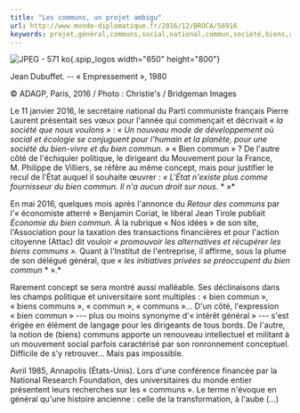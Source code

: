 ```yaml
---
title: "Les communs, un projet ambigu"
url: http://www.monde-diplomatique.fr/2016/12/BROCA/56916
keywords: projet,général,communs,social,national,commun,société,biens,ambigu,2016,mouvement,politique
---
```

![JPEG - 571 ko](local/cache-vignettes/L650xH800/IMGDPL12-03-2-6027a.jpg?1511990333){.spip_logos width="650" height="800"}

Jean Dubuffet. -- « Empressement », 1980

© ADAGP, Paris, 2016 / Photo : Christie's / Bridgeman Images

Le 11 janvier 2016, le secrétaire national du Parti communiste français Pierre Laurent présentait ses vœux pour l'année qui commençait et décrivait *« la société que nous voulons »* : *« Un nouveau mode de développement où social et écologie se conjuguent pour l'humain et la planète, pour une société du bien-vivre et du bien commun. »* « Bien commun » ? De l'autre côté de l'échiquier politique, le dirigeant du Mouvement pour la France, M. Philippe de Villiers, se réfère au même concept, mais pour justifier le recul de l'État auquel il souhaite œuvrer : *« L'État n'existe plus comme fournisseur du bien commun. Il n'a aucun droit sur nous*. * »*

En mai 2016, quelques mois après l'annonce du *Retour des communs* par l'« économiste atterré » Benjamin Coriat, le libéral Jean Tirole publiait *Économie du bien commun*. À la rubrique « Nos idées » de son site, l'Association pour la taxation des transactions financières et pour l'action citoyenne (Attac) dit vouloir *« promouvoir les alternatives et récupérer les biens communs ».* Quant à l'Institut de l'entreprise, il affirme, sous la plume de son délégué général, que *« les initiatives privées se préoccupent du bien commun* * ».*

Rarement concept se sera montré aussi malléable. Ses déclinaisons dans les champs politique et universitaire sont multiples : « bien commun », « biens communs », « commun », « communs »... D'un côté, l'expression « bien commun » --- plus ou moins synonyme d'« intérêt général » --- s'est érigée en élément de langage pour les dirigeants de tous bords. De l'autre, la notion de (biens) communs apporte un renouveau intellectuel et militant à un mouvement social parfois caractérisé par son ronronnement conceptuel. Difficile de s'y retrouver... Mais pas impossible.

Avril 1985, Annapolis (États-Unis). Lors d'une conférence financée par la National Research Foundation, des universitaires du monde entier présentent leurs recherches sur les « communs ». Le terme n'évoque en général qu'une histoire ancienne : celle de la transformation, à l'aube (\...)
